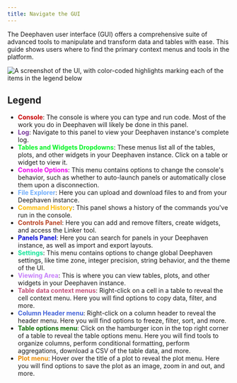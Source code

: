 ```yaml
---
title: Navigate the GUI
---
```


The Deephaven user interface (GUI) offers a comprehensive suite of advanced tools to manipulate and transform data and tables with ease. This guide shows users where to find the primary context menus and tools in the platform.

![A screenshot of the UI, with color-coded highlights marking each of the items in the legend below](../../assets/how-to/ui/gui-tour-py.png)

## Legend

- **<font color="#C80001">Console</font>**: The console is where you can type and run code. Most of the work you do in Deephaven will likely be done in this panel.
- **<font color="#77379A">Log</font>**: Navigate to this panel to view your Deephaven instance's complete log.
- **<font color="#00F321">Tables and Widgets Dropdowns</font>**: These menus list all of the tables, plots, and other widgets in your Deephaven instance. Click on a table or widget to view it.
- **<font color="#EC01EC">Console Options</font>**: This menu contains options to change the console's behavior, such as whether to auto-launch panels or automatically close them upon a disconnection.
- **<font color="#70ADFB">File Explorer</font>**: Here you can upload and download files to and from your Deephaven instance.
- **<font color="#FBBA00">Command History</font>**: This panel shows a history of the commands you've run in the console.
- **<font color="#B84223">Controls Panel</font>**: Here you can add and remove filters, create widgets, and access the Linker tool.
- **<font color="#0306D6">Panels Panel</font>**: Here you can search for panels in your Deephaven instance, as well as import and export layouts.
- **<font color="#13E49A">Settings</font>**: This menu contains options to change global Deephaven settings, like time zone, integer precision, string behavior, and the theme of the UI.
- **<font color="#C67FFA">Viewing Area</font>**: This is where you can view tables, plots, and other widgets in your Deephaven instance.
- **<font color="#C15278">Table data context menus</font>**: Right-click on a cell in a table to reveal the cell context menu. Here you will find options to copy data, filter, and more.
- **<font color="#4564D9">Column Header menu</font>**: Right-click on a column header to reveal the header menu. Here you will find options to freeze, filter, sort, and more.
- **<font color="#0F7007">Table options menu</font>**: Click on the hamburger icon in the top right corner of a table to reveal the table options menu. Here you will find tools to organize columns, perform conditional formatting, perform aggregations, download a CSV of the table data, and more.
- **<font color="#E98A00">Plot menu</font>**: Hover over the title of a plot to reveal the plot menu. Here you will find options to save the plot as an image, zoom in and out, and more.
